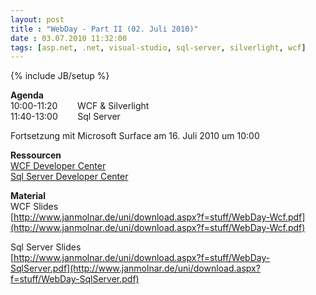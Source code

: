 ```yaml
---
layout: post
title : "WebDay - Part II (02. Juli 2010)"
date : 03.07.2010 11:32:00
tags: [asp.net, .net, visual-studio, sql-server, silverlight, wcf]
---
```

{% include JB/setup %}

**Agenda**  
10:00-11:20        WCF & Silverlight  
11:40-13:00        Sql Server  

Fortsetzung mit Microsoft Surface am 16. Juli 2010 um 10:00  

**Ressourcen**  
[WCF Developer Center](http://msdn.microsoft.com/de-de/netframework/aa663324.aspx)  
[Sql Server Developer Center](http://msdn.microsoft.com/de-de/sqlserver/default.aspx)  

**Material**   
WCF Slides  
[http://www.janmolnar.de/uni/download.aspx?f=stuff/WebDay-Wcf.pdf](http://www.janmolnar.de/uni/download.aspx?f=stuff/WebDay-Wcf.pdf)  

Sql Server Slides  
[http://www.janmolnar.de/uni/download.aspx?f=stuff/WebDay-SqlServer.pdf](http://www.janmolnar.de/uni/download.aspx?f=stuff/WebDay-SqlServer.pdf)   
